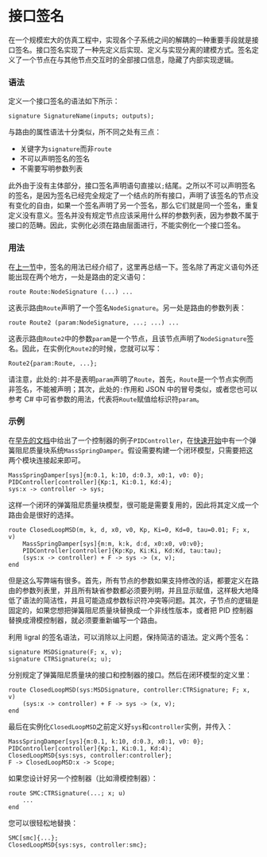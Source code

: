 <!-- Copyright (C) 2019-2020 Junruoyu Zheng. Home page: https://junruoyu-zheng.gitee.io/ligral

     Distributed under MIT license.
     See file LICENSE for detail or copy at https://opensource.org/licenses/MIT
-->

# 接口签名

在一个规模宏大的仿真工程中，实现各个子系统之间的解耦的一种重要手段就是接口签名。接口签名实现了一种先定义后实现、定义与实现分离的建模方式。签名定义了一个节点在与其他节点交互时的全部接口信息，隐藏了内部实现逻辑。

### 语法

定义一个接口签名的语法如下所示：

    signature SignatureName(inputs; outputs);

与路由的属性语法十分类似，所不同之处有三点：

- 关键字为`signature`而非`route`
- 不可以声明签名的签名
- 不需要写明参数列表

此外由于没有主体部分，接口签名声明语句直接以`;`结尾。之所以不可以声明签名的签名，是因为签名已经完全规定了一个结点的所有接口，声明了该签名的节点没有变化的自由，如果一个签名声明了另一个签名，那么它们就是同一个签名，重复定义没有意义。签名并没有规定节点应该采用什么样的参数列表，因为参数不属于接口的范畴。因此，实例化必须在路由层面进行，不能实例化一个接口签名。

### 用法

在[上一节](route)中，签名的用法已经介绍了，这里再总结一下。签名除了再定义语句外还能出现在两个地方，一处是路由的定义语句：

    route Route:NodeSignature (...) ...

这表示路由`Route`声明了一个签名`NodeSignature`。另一处是路由的参数列表：

    route Route2 (param:NodeSignature, ...; ...) ...

这表示路由`Route2`中的参数`param`是一个节点，且该节点声明了`NodeSignature`签名。因此，在实例化`Route2`的时候，您就可以写：

    Route2{param:Route, ...};

请注意，此处的`:`并不是表明`param`声明了`Route`，首先，`Route`是一个节点实例而非签名，不能被声明；其次，此处的`:`作用和 JSON 中的冒号类似，或者您也可以参考 C# 中可省参数的用法，代表将`Route`赋值给标识符`param`。

### 示例

在[早先的文档](route)中给出了一个控制器的例子`PIDController`，在[快速开始](../quick-start)中有一个弹簧阻尼质量块系统`MassSpringDamper`。假设需要构建一个闭环模型，只需要把这两个模块连接起来即可。

    MassSpringDamper[sys]{m:0.1, k:10, d:0.3, x0:1, v0: 0};
    PIDController[controller]{Kp:1, Ki:0.1, Kd:4);
    sys:x -> controller -> sys;

这样一个闭环的弹簧阻尼质量块模型，很可能是需要复用的，因此将其定义成一个路由会是很好的选择。

    route ClosedLoopMSD(m, k, d, x0, v0, Kp, Ki=0, Kd=0, tau=0.01; F; x, v)
        MassSpringDamper[sys]{m:m, k:k, d:d, x0:x0, v0:v0};
        PIDController[controller]{Kp:Kp, Ki:Ki, Kd:Kd, tau:tau);
        (sys:x -> controller) + F -> sys -> (x, v);
    end

但是这么写弊端有很多。首先，所有节点的参数如果支持修改的话，都要定义在路由的参数列表里，并且所有缺省参数都必须要列明，并且显示赋值，这样极大地降低了语法的简洁性，并且可能造成参数标识符冲突等问题。其次，子节点的逻辑是固定的，如果您想把弹簧阻尼质量块替换成一个非线性版本，或者把 PID 控制器替换成滑模控制器，就必须要重新编写一个路由。

利用 ligral 的签名语法，可以消除以上问题，保持简洁的语法。定义两个签名：

    signature MSDSignature(F; x, v);
    signature CTRSignature(x; u);

分别规定了弹簧阻尼质量块的接口和控制器的接口。然后在闭环模型的定义里：

    route ClosedLoopMSD(sys:MSDSignature, controller:CTRSignature; F; x, v)
        (sys:x -> controller) + F -> sys -> (x, v);
    end

最后在实例化`ClosedLoopMSD`之前定义好`sys`和`controller`实例，并传入：

    MassSpringDamper[sys]{m:0.1, k:10, d:0.3, x0:1, v0: 0};
    PIDController[controller]{Kp:1, Ki:0.1, Kd:4);
    ClosedLoopMSD{sys:sys, controller:controller};
    F -> ClosedLoopMSD:x -> Scope;

如果您设计好另一个控制器（比如滑模控制器）：

    route SMC:CTRSignature(...; x; u)
        ...
    end

您可以很轻松地替换：

    SMC[smc]{...};
    ClosedLoopMSD{sys:sys, controller:smc};
